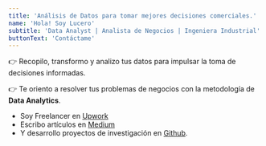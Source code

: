 ```yaml
---
title: 'Análisis de Datos para tomar mejores decisiones comerciales.'
name: 'Hola! Soy Lucero'
subtitle: 'Data Analyst | Analista de Negocios | Ingeniera Industrial'
buttonText: 'Contáctame'
---
```


👉 Recopilo, transformo y analizo tus datos para impulsar la toma de decisiones informadas.  

👉 Te oriento a resolver tus problemas de negocios con la metodología de **Data Analytics**. 

* Soy Freelancer en [Upwork](https://www.upwork.com/freelancers/~01e27b5dc34a6c3da0/) <br>
* Escribo artículos en [Medium](https://medium.com/@e.lucero2000)
* Y desarrollo proyectos de investigación en [Github](https://github.com/Lu-Emperatriz).
